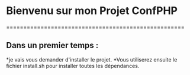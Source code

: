 # Bienvenu sur mon Projet ConfPHP
====================================================

## __Dans un premier temps :__
*je vais vous demander  d'installer le projet.
*Vous utiliserez ensuite le fichier install.sh pour installer toutes les dépendances.